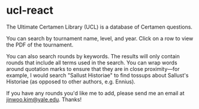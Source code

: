# ucl-react

The Ultimate Certamen Library (UCL) is a database of Certamen questions.

You can search by tournament name, level, and year. Click on a row to view the PDF of the tournament.

You can also search rounds by keywords. The results will only contain rounds that include all terms used in the search. You can wrap words around quotation marks to ensure that they are in close proximity—for example, I would search "Sallust Historiae" to find tossups about Sallust's Historiae (as opposed to other authors, e.g. Ennius).

If you have any rounds you'd like me to add, please send me an email at jinwoo.kim@yale.edu. Thanks!
